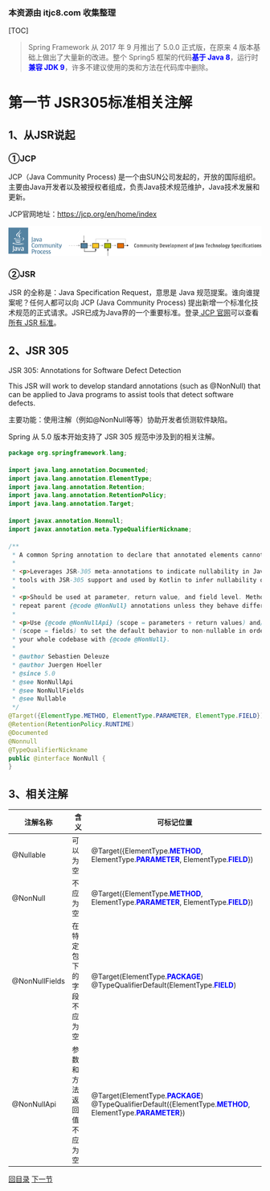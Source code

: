 ### 本资源由 itjc8.com 收集整理
[TOC]

> Spring Framework 从 2017 年 9 月推出了 5.0.0 正式版，在原来 4 版本基础上做出了大量新的改进。整个 Spring5 框架的代码<span style="color:blue;font-weight:bold;">基于 Java 8</span>，运行时<span style="color:blue;font-weight:bold;">兼容 JDK 9</span>，许多不建议使用的类和方法在代码库中删除。



# 第一节 JSR305标准相关注解

## 1、从JSR说起

### ①JCP

JCP（Java Community Process) 是一个由SUN公司发起的，开放的国际组织。主要由Java开发者以及被授权者组成，负责Java技术规范维护，Java技术发展和更新。

JCP官网地址：https://jcp.org/en/home/index

![images](images/logo2.gif)



### ②JSR

JSR 的全称是：Java Specification Request，意思是 Java 规范提案。谁向谁提案呢？任何人都可以向 JCP (Java Community Process) 提出新增一个标准化技术规范的正式请求。JSR已成为Java界的一个重要标准。登录[ JCP 官网](https://jcp.org/en/home/index)可以查看[所有 JSR 标准](https://jcp.org/en/jsr/all)。



## 2、JSR 305

JSR 305: Annotations for Software Defect Detection

This JSR will work to develop standard annotations (such as @NonNull) that can be applied to Java programs to assist tools that detect software defects.

主要功能：使用注解（例如@NonNull等等）协助开发者侦测软件缺陷。


Spring 从 5.0 版本开始支持了 JSR 305 规范中涉及到的相关注解。

```java
package org.springframework.lang;

import java.lang.annotation.Documented;
import java.lang.annotation.ElementType;
import java.lang.annotation.Retention;
import java.lang.annotation.RetentionPolicy;
import java.lang.annotation.Target;

import javax.annotation.Nonnull;
import javax.annotation.meta.TypeQualifierNickname;

/**
 * A common Spring annotation to declare that annotated elements cannot be {@code null}.
 *
 * <p>Leverages JSR-305 meta-annotations to indicate nullability in Java to common
 * tools with JSR-305 support and used by Kotlin to infer nullability of Spring API.
 *
 * <p>Should be used at parameter, return value, and field level. Method overrides should
 * repeat parent {@code @NonNull} annotations unless they behave differently.
 *
 * <p>Use {@code @NonNullApi} (scope = parameters + return values) and/or {@code @NonNullFields}
 * (scope = fields) to set the default behavior to non-nullable in order to avoid annotating
 * your whole codebase with {@code @NonNull}.
 *
 * @author Sebastien Deleuze
 * @author Juergen Hoeller
 * @since 5.0
 * @see NonNullApi
 * @see NonNullFields
 * @see Nullable
 */
@Target({ElementType.METHOD, ElementType.PARAMETER, ElementType.FIELD})
@Retention(RetentionPolicy.RUNTIME)
@Documented
@Nonnull
@TypeQualifierNickname
public @interface NonNull {
}
```



## 3、相关注解

| 注解名称       | 含义                     | 可标记位置                                                   |
| -------------- | ------------------------ | ------------------------------------------------------------ |
| @Nullable      | 可以为空                 | @Target({ElementType.<span style="color:blue;font-weight:bold;">METHOD</span>, ElementType.<span style="color:blue;font-weight:bold;">PARAMETER</span>, ElementType.<span style="color:blue;font-weight:bold;">FIELD</span>}) |
| @NonNull       | 不应为空                 | @Target({ElementType.<span style="color:blue;font-weight:bold;">METHOD</span>, ElementType.<span style="color:blue;font-weight:bold;">PARAMETER</span>, ElementType.<span style="color:blue;font-weight:bold;">FIELD</span>}) |
| @NonNullFields | 在特定包下的字段不应为空 | @Target(ElementType.<span style="color:blue;font-weight:bold;">PACKAGE</span>)<br />@TypeQualifierDefault(ElementType.<span style="color:blue;font-weight:bold;">FIELD</span>) |
| @NonNullApi    | 参数和方法返回值不应为空 | @Target(ElementType.<span style="color:blue;font-weight:bold;">PACKAGE</span>)<br />@TypeQualifierDefault({ElementType.<span style="color:blue;font-weight:bold;">METHOD</span>, ElementType.<span style="color:blue;font-weight:bold;">PARAMETER</span>}) |



[回目录](index.html) [下一节](verse02.html)
